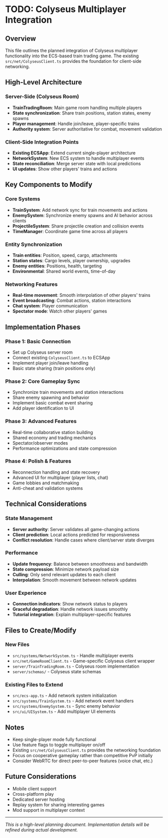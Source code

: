 # TODO: Colyseus Multiplayer Integration

## Overview
This file outlines the planned integration of Colyseus multiplayer functionality into the ECS-based train trading game. The existing `src/net/ColyseusClient.ts` provides the foundation for client-side networking.

## High-Level Architecture

### Server-Side (Colyseus Room)
- **TrainTradingRoom**: Main game room handling multiple players
- **State synchronization**: Share train positions, station states, enemy spawns
- **Player management**: Handle join/leave, player-specific trains
- **Authority system**: Server authoritative for combat, movement validation

### Client-Side Integration Points
- **Existing ECSApp**: Extend current single-player architecture
- **NetworkSystem**: New ECS system to handle multiplayer events
- **State reconciliation**: Merge server state with local predictions
- **UI updates**: Show other players' trains and actions

## Key Components to Modify

### Core Systems
- **TrainSystem**: Add network sync for train movements and actions
- **EnemySystem**: Synchronize enemy spawns and AI behavior across clients
- **ProjectileSystem**: Share projectile creation and collision events
- **TimeManager**: Coordinate game time across all players

### Entity Synchronization
- **Train entities**: Position, speed, cargo, attachments
- **Station states**: Cargo levels, player ownership, upgrades
- **Enemy entities**: Positions, health, targeting
- **Environmental**: Shared world events, time-of-day

### Networking Features
- **Real-time movement**: Smooth interpolation of other players' trains
- **Event broadcasting**: Combat actions, station interactions
- **Chat system**: Player communication
- **Spectator mode**: Watch other players' games

## Implementation Phases

### Phase 1: Basic Connection
- Set up Colyseus server room
- Connect existing `ColyseusClient.ts` to ECSApp
- Implement player join/leave handling
- Basic state sharing (train positions only)

### Phase 2: Core Gameplay Sync
- Synchronize train movements and station interactions
- Share enemy spawning and behavior
- Implement basic combat event sharing
- Add player identification to UI

### Phase 3: Advanced Features
- Real-time collaborative station building
- Shared economy and trading mechanics
- Spectator/observer modes
- Performance optimizations and state compression

### Phase 4: Polish & Features
- Reconnection handling and state recovery
- Advanced UI for multiplayer (player lists, chat)
- Game lobbies and matchmaking
- Anti-cheat and validation systems

## Technical Considerations

### State Management
- **Server authority**: Server validates all game-changing actions
- **Client prediction**: Local actions predicted for responsiveness
- **Conflict resolution**: Handle cases where client/server state diverges

### Performance
- **Update frequency**: Balance between smoothness and bandwidth
- **State compression**: Minimize network payload size
- **Culling**: Only send relevant updates to each client
- **Interpolation**: Smooth movement between network updates

### User Experience
- **Connection indicators**: Show network status to players
- **Graceful degradation**: Handle network issues smoothly
- **Tutorial integration**: Explain multiplayer-specific features

## Files to Create/Modify

### New Files
- `src/systems/NetworkSystem.ts` - Handle multiplayer events
- `src/net/GameRoomClient.ts` - Game-specific Colyseus client wrapper
- `server/TrainTradingRoom.ts` - Colyseus room implementation
- `server/schemas/` - Colyseus state schemas

### Existing Files to Extend
- `src/ecs-app.ts` - Add network system initialization
- `src/systems/TrainSystem.ts` - Add network event handlers
- `src/systems/EnemySystem.ts` - Sync enemy behavior
- `src/ui/UISystem.ts` - Add multiplayer UI elements

## Notes
- Keep single-player mode fully functional
- Use feature flags to toggle multiplayer on/off
- Existing `src/net/ColyseusClient.ts` provides the networking foundation
- Focus on cooperative gameplay rather than competitive PvP initially
- Consider WebRTC for direct peer-to-peer features (voice chat, etc.)

## Future Considerations
- Mobile client support
- Cross-platform play
- Dedicated server hosting
- Replay system for sharing interesting games
- Mod support in multiplayer context

---
*This is a high-level planning document. Implementation details will be refined during actual development.*

